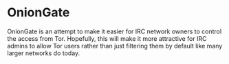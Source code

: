 OnionGate
=========

OnionGate is an attempt to make it easier for IRC network owners to control the
access from Tor. Hopefully, this will make it more attractive for IRC admins to
allow Tor users rather than just filtering them by default like many larger
networks do today.

